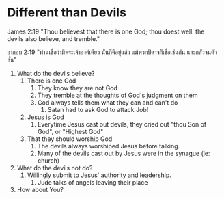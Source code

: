 # Different than Devils

James 2:19 "Thou believest that there is one God; thou doest well: the devils also believe, and tremble."

ยากอบ 2:19 "ท่านเชื่อว่ามีพระเจ้าองค์เดียว นั่นก็ดีอยู่แล้ว แม้พวกปิศาจก็เชื่อเช่นกัน และกลัวจนตัวสั่น"

1. What do the devils believe?
	1. There is one God
		1. They know they are not God
		2. They tremble at the thoughts of God's judgment on them
		3. God always tells them what they can and can't do
			1. Satan had to ask God to attack Job!
	2. Jesus is God
		1. Everytime Jesus cast out devils, they cried out "thou Son of God", or "Highest God"
	3. That they should worship God
		1. The devils always worshiped Jesus before talking.
		2. Many of the devils cast out by Jesus were in the synague (ie: church)
2. What do the devils not do?
	1. Willingly submit to Jesus' authority and leadership.
		1. Jude talks of angels leaving their place
3. How about You?